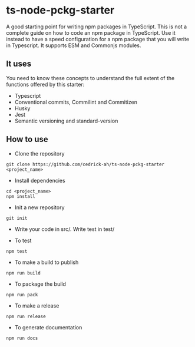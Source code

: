 # ts-node-pckg-starter

A good starting point for writing npm packages in TypeScript.
This is not a complete guide on how to code an npm package in TypeScript. Use it instead to have a speed configuration for a npm package that you will write in Typescript.
It supports ESM and Commonjs modules.

## It uses

You need to know these concepts to understand the full extent of the functions offered by this starter:

-   Typescript
-   Conventional commits, Commilint and Commitizen
-   Husky
-   Jest
-   Semantic versioning and standard-version

## How to use

-   Clone the repository

```
git clone https://github.com/cedrick-ah/ts-node-pckg-starter <project_name>
```

-   Install dependencies

```
cd <project_name>
npm install
```

-   Init a new repository

```
git init
```

-   Write your code in src/. Write test in test/

-   To test

```
npm test
```

-   To make a build to publish

```
npm run build
```

-   To package the build

```
npm run pack
```

-   To make a release

```
npm run release
```

-   To generate documentation

```
npm run docs
```
